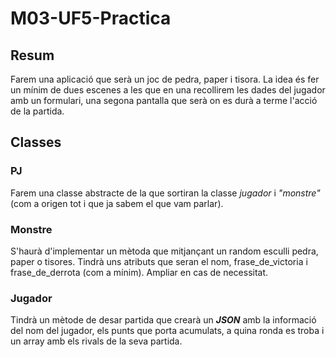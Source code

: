 # M03-UF5-Practica
## Resum
Farem una aplicació que serà un joc de pedra, paper i tisora. La idea és fer un mínim de dues escenes a les que en una recollirem les dades del jugador amb un formulari, una segona pantalla que serà on es durà a terme l'acció de la partida.
## Classes
### PJ
Farem una classe abstracte de la que sortiran la classe *jugador* i *"monstre"* (com a origen tot i que ja sabem el que vam parlar).
### Monstre
S'haurà d'implementar un mètoda que mitjançant un random esculli pedra, paper o tisores.
Tindrà uns atributs que seran el nom, frase_de_victoria i frase_de_derrota (com a mínim). Ampliar en cas de necessitat.
### Jugador
Tindrà un mètode de desar partida que crearà un ***JSON*** amb la informació del nom del jugador, els punts que porta acumulats, a quina ronda es troba i un array amb els rivals de la seva partida.
